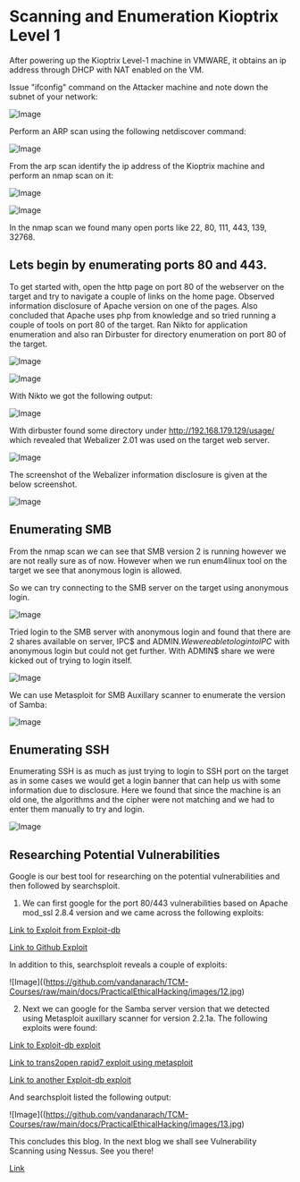 # Scanning and Enumeration Kioptrix Level 1




After powering up the Kioptrix Level-1 machine in VMWARE, it obtains an ip address through DHCP with NAT enabled on the VM.

Issue "ifconfig" command on the Attacker machine and note down the subnet of your network:


![Image](https://github.com/vandanarach/TCM-Courses/raw/main/docs/PracticalEthicalHacking/images/zero.jpg)


Perform an ARP scan using the following netdiscover command:


![Image](https://github.com/vandanarach/TCM-Courses/raw/main/docs/PracticalEthicalHacking/images/one.jpg)


From the arp scan identify the ip address of the Kioptrix machine and perform an nmap scan on it:


![Image](https://github.com/vandanarach/TCM-Courses/raw/main/docs/PracticalEthicalHacking/images/two.jpg)

![Image](https://github.com/vandanarach/TCM-Courses/raw/main/docs/PracticalEthicalHacking/images/three.jpg)

In the nmap scan we found many open ports like 22, 80, 111, 443, 139, 32768. 



## Lets begin by enumerating ports 80 and 443.

To get started with, open the http page on port 80 of the webserver on the target and try to navigate a couple of links on the home page. Observed information disclosure of Apache version on one of the pages. Also concluded that Apache uses php from knowledge and so tried running a couple of tools on port 80 of the target. Ran Nikto for application enumeration and also ran Dirbuster for directory enumeration on port 80 of the target.

![Image](https://github.com/vandanarach/TCM-Courses/raw/main/docs/PracticalEthicalHacking/images/4.jpg)

![Image](https://github.com/vandanarach/TCM-Courses/raw/main/docs/PracticalEthicalHacking/images/5.jpg)


With Nikto we got the following output:

![Image](https://github.com/vandanarach/TCM-Courses/raw/main/docs/PracticalEthicalHacking/images/6.jpg)

With dirbuster found some directory under http://192.168.179.129/usage/ which revealed that Webalizer 2.01 was used on the target web server.

![Image](https://github.com/vandanarach/TCM-Courses/raw/main/docs/PracticalEthicalHacking/images/7.jpg)

The screenshot of the Webalizer information disclosure is given at the below screenshot.

![Image](https://github.com/vandanarach/TCM-Courses/raw/main/docs/PracticalEthicalHacking/images/8.jpg)




## Enumerating SMB


From the nmap scan we can see that SMB version 2 is running however we are not really sure as of now. However when we run enum4linux tool on the target we see that anonymous login is allowed.

So we can try connecting to the SMB server on the target using anonymous login.

![Image](https://github.com/vandanarach/TCM-Courses/raw/main/docs/PracticalEthicalHacking/images/9.jpg)

Tried login to the SMB server with anonymous login and found that there are 2 shares available on server, IPC$ and ADMIN$. We were able to login to IPC$ with anonymous login but could not get further. With ADMIN$ share we were kicked out of trying to login itself.


![Image](https://github.com/vandanarach/TCM-Courses/raw/main/docs/PracticalEthicalHacking/images/10.jpg)


We can use Metasploit for SMB Auxillary scanner to enumerate the version of Samba:

![Image](https://github.com/vandanarach/TCM-Courses/raw/main/docs/PracticalEthicalHacking/images/10.5.jpg)




## Enumerating SSH


Enumerating SSH is as much as just trying to login to SSH port on the target as in some cases we would get a login banner that can help us with some information due to disclosure. Here we found that since the machine is an old one, the algorithms and the cipher were not matching and we had to enter them manually to try and login. 


![Image](https://github.com/vandanarach/TCM-Courses/raw/main/docs/PracticalEthicalHacking/images/11.jpg)




## Researching Potential Vulnerabilities


Google is our best tool for researching on the potential vulnerabilities and then followed by searchsploit.

1. We can first google for the port 80/443 vulnerabilities based on Apache mod_ssl 2.8.4 version and we came across the following exploits:

[Link to Exploit from Exploit-db](https://www.exploit-db.com/exploits/764)

[Link to Github Exploit](https://github.com/heltonWernik/OpenLuck)

In addition to this, searchsploit reveals a couple of exploits:

![Image]((https://github.com/vandanarach/TCM-Courses/raw/main/docs/PracticalEthicalHacking/images/12.jpg)


2. Next we can google for the Samba server version that we detected using Metasploit auxillary scanner for version 2.2.1a. The following exploits were found:

[Link to Exploit-db exploit](https://www.exploit-db.com/exploits/10)
 
[Link to trans2open rapid7 exploit using metasploit](https://www.rapid7.com/db/modules/exploit/linux/samba/trans2open/)

[Link to another Exploit-db exploit](https://www.exploit-db.com/exploits/7)


And searchsploit listed the following output:

![Image]((https://github.com/vandanarach/TCM-Courses/raw/main/docs/PracticalEthicalHacking/images/13.jpg)


This concludes this blog. In the next blog we shall see Vulnerability Scanning using Nessus. See you there!







[Link]()


